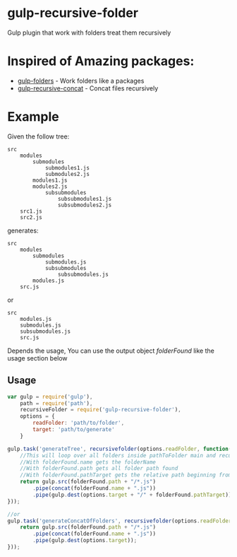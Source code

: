 # gulp-recursive-folder
Gulp plugin that work with folders treat them recursively

# Inspired of Amazing packages:
- [gulp-folders](https://www.npmjs.com/package/gulp-folders) - Work folders like a packages
- [gulp-recursive-concat](https://www.npmjs.com/package/gulp-recursive-concat) -  Concat files recursively

# Example

Given the follow tree:

```
src
    modules
        submodules
            submodules1.js
            submodules2.js
        modules1.js
        modules2.js
            subsubmodules
                subsubmodules1.js
                subsubmodules2.js
    src1.js
    src2.js
```

generates:

```
src
    modules
        submodules
            submodules.js
            subsubmodules
                subsubmodules.js
        modules.js
    src.js
```

or

```
src
    modules.js
    submodules.js
    subsubmodules.js
    src.js
```

Depends the usage, You can use the output object *folderFound* like the usage section below

## Usage

```javascript
var gulp = require('gulp'),
	path = require('path'),
	recursiveFolder = require('gulp-recursive-folder'),
	options = {
	    readFolder: 'path/to/folder',
	    target: 'path/to/generate'
	}

gulp.task('generateTree', recursivefolder(options.readFolder, function(folderFound){
	//This will loop over all folders inside pathToFolder main and recursively on the children folders, secondary
    //With folderFound.name gets the folderName
    //With folderFound.path gets all folder path found
    //With folderFound.pathTarget gets the relative path beginning from options.pathFolder
    return gulp.src(folderFound.path + "/*.js")
        .pipe(concat(folderFound.name + ".js"))
        .pipe(gulp.dest(options.target + "/" + folderFound.pathTarget));
}));

//or
gulp.task('generateConcatOfFolders', recursivefolder(options.readFolder, function(folderFound){
	return gulp.src(folderFound.path + "/*.js")
        .pipe(concat(folderFound.name + ".js"))
        .pipe(gulp.dest(options.target));
}));
```

